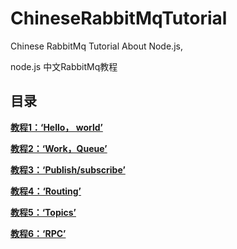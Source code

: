 # ChineseRabbitMqTutorial
Chinese RabbitMq Tutorial About Node.js, 

node.js 中文RabbitMq教程

## 目录

**[教程1：‘Hello， world’](https://github.com/OwenLittleWhite/ChineseRabbitMqTutorial/blob/master/Tutorial1.md)**

**[教程2：‘Work，Queue’](https://github.com/OwenLittleWhite/ChineseRabbitMqTutorial/blob/master/Tutorial2.md)**

**[教程3：‘Publish/subscribe’](https://github.com/OwenLittleWhite/ChineseRabbitMqTutorial/blob/master/Tutorial3.md)**

**[教程4：‘Routing’](https://github.com/OwenLittleWhite/ChineseRabbitMqTutorial/blob/master/Tutorial4.md)**

**[教程5：‘Topics’](https://github.com/OwenLittleWhite/ChineseRabbitMqTutorial/blob/master/Tutorial5.md)**

**[教程6：‘RPC’](https://github.com/OwenLittleWhite/ChineseRabbitMqTutorial/blob/master/Tutorial6.md)**
